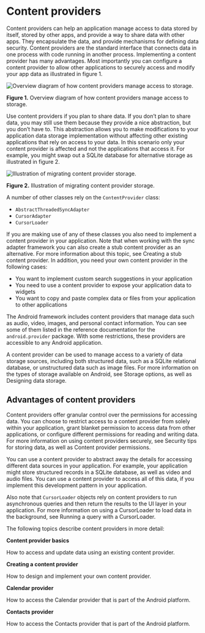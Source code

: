 # Content providers

Content providers can help an application manage access to data stored by itself, stored by other apps, and provide a way to share data with other apps. They encapsulate the data, and provide mechanisms for defining data security. Content providers are the standard interface that connects data in one process with code running in another process. Implementing a content provider has many advantages. Most importantly you can configure a content provider to allow other applications to securely access and modify your app data as illustrated in figure 1.

![Overview diagram of how content providers manage access to storage.](https://developer.android.com/static/guide/topics/providers/images/content-provider-overview.png)

**Figure 1.** Overview diagram of how content providers manage access to storage.

Use content providers if you plan to share data. If you don’t plan to share data, you may still use them because they provide a nice abstraction, but you don’t have to. This abstraction allows you to make modifications to your application data storage implementation without affecting other existing applications that rely on access to your data. In this scenario only your content provider is affected and not the applications that access it. For example, you might swap out a SQLite database for alternative storage as illustrated in figure 2.

![Illustration of migrating content provider storage.](https://developer.android.com/static/guide/topics/providers/images/content-provider-migration.png)

**Figure 2.** Illustration of migrating content provider storage.

A number of other classes rely on the `ContentProvider` class:

*   `AbstractThreadedSyncAdapter`
*   `CursorAdapter`
*   `CursorLoader`

If you are making use of any of these classes you also need to implement a content provider in your application. Note that when working with the sync adapter framework you can also create a stub content provider as an alternative. For more information about this topic, see Creating a stub content provider. In addition, you need your own content provider in the following cases:

*   You want to implement custom search suggestions in your application
*   You need to use a content provider to expose your application data to widgets
*   You want to copy and paste complex data or files from your application to other applications

The Android framework includes content providers that manage data such as audio, video, images, and personal contact information. You can see some of them listed in the reference documentation for the `android.provider` package. With some restrictions, these providers are accessible to any Android application.

A content provider can be used to manage access to a variety of data storage sources, including both structured data, such as a SQLite relational database, or unstructured data such as image files. For more information on the types of storage available on Android, see Storage options, as well as Designing data storage.

Advantages of content providers
-------------------------------

Content providers offer granular control over the permissions for accessing data. You can choose to restrict access to a content provider from solely within your application, grant blanket permission to access data from other applications, or configure different permissions for reading and writing data. For more information on using content providers securely, see Security tips for storing data, as well as Content provider permissions.

You can use a content provider to abstract away the details for accessing different data sources in your application. For example, your application might store structured records in a SQLite database, as well as video and audio files. You can use a content provider to access all of this data, if you implement this development pattern in your application.

Also note that `CursorLoader` objects rely on content providers to run asynchronous queries and then return the results to the UI layer in your application. For more information on using a CursorLoader to load data in the background, see Running a query with a CursorLoader.

The following topics describe content providers in more detail:

**Content provider basics**

How to access and update data using an existing content provider.

**Creating a content provider**

How to design and implement your own content provider.

**Calendar provider**

How to access the Calendar provider that is part of the Android platform.

**Contacts provider**

How to access the Contacts provider that is part of the Android platform.